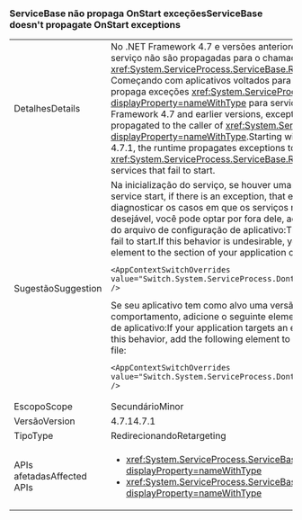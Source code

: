 ### <a name="servicebase-doesnt-propagate-onstart-exceptions"></a><span data-ttu-id="caa07-101">ServiceBase não propaga OnStart exceções</span><span class="sxs-lookup"><span data-stu-id="caa07-101">ServiceBase doesn't propagate OnStart exceptions</span></span>

|   |   |
|---|---|
|<span data-ttu-id="caa07-102">Detalhes</span><span class="sxs-lookup"><span data-stu-id="caa07-102">Details</span></span>|<span data-ttu-id="caa07-103">No .NET Framework 4.7 e versões anteriores, exceções geradas durante a inicialização do serviço não são propagadas para o chamador de <xref:System.ServiceProcess.ServiceBase.Run%2A?displayProperty=nameWithType>. Começando com aplicativos voltados para o .NET Framework 4.7.1, o tempo de execução propaga exceções <xref:System.ServiceProcess.ServiceBase.Run%2A?displayProperty=nameWithType> para serviços que falham ao iniciar.</span><span class="sxs-lookup"><span data-stu-id="caa07-103">In the .NET Framework 4.7 and earlier versions, exceptions thrown on service startup are not propagated to the caller of <xref:System.ServiceProcess.ServiceBase.Run%2A?displayProperty=nameWithType>.Starting with applications that target the .NET Framework 4.7.1, the runtime propagates exceptions to <xref:System.ServiceProcess.ServiceBase.Run%2A?displayProperty=nameWithType> for services that fail to start.</span></span>|
|<span data-ttu-id="caa07-104">Sugestão</span><span class="sxs-lookup"><span data-stu-id="caa07-104">Suggestion</span></span>|<span data-ttu-id="caa07-105">Na inicialização do serviço, se houver uma exceção, essa exceção será propagada.</span><span class="sxs-lookup"><span data-stu-id="caa07-105">On service start, if there is an exception, that exception will be propagated.</span></span> <span data-ttu-id="caa07-106">Isso deve ajudar a diagnosticar os casos em que os serviços não serão iniciados. Se esse comportamento é desejável, você pode optar por fora dele, adicionando o seguinte <AppContextSwitchOverrides> elemento para o <runtime> seção do arquivo de configuração de aplicativo:</span><span class="sxs-lookup"><span data-stu-id="caa07-106">This should help diagnose cases where services fail to start.If this behavior is undesirable, you can opt out of it by adding the following <AppContextSwitchOverrides> element to the <runtime> section of your application configuration file:</span></span><pre><code class="language-xml">&lt;AppContextSwitchOverrides value=&quot;Switch.System.ServiceProcess.DontThrowExceptionsOnStart=true&quot; /&gt;&#13;&#10;</code></pre><span data-ttu-id="caa07-107">Se seu aplicativo tem como alvo uma versão anterior ao 4.7.1, mas você deseja ter esse comportamento, adicione o seguinte <AppContextSwitchOverrides> elemento para o <runtime> seção do arquivo de configuração de aplicativo:</span><span class="sxs-lookup"><span data-stu-id="caa07-107">If your application targets an earlier version than 4.7.1 but you want to have this behavior, add the following <AppContextSwitchOverrides> element to the <runtime> section of your application configuration file:</span></span><pre><code class="language-xml">&lt;AppContextSwitchOverrides value=&quot;Switch.System.ServiceProcess.DontThrowExceptionsOnStart=false&quot; /&gt;&#13;&#10;</code></pre>|
|<span data-ttu-id="caa07-108">Escopo</span><span class="sxs-lookup"><span data-stu-id="caa07-108">Scope</span></span>|<span data-ttu-id="caa07-109">Secundário</span><span class="sxs-lookup"><span data-stu-id="caa07-109">Minor</span></span>|
|<span data-ttu-id="caa07-110">Versão</span><span class="sxs-lookup"><span data-stu-id="caa07-110">Version</span></span>|<span data-ttu-id="caa07-111">4.7.1</span><span class="sxs-lookup"><span data-stu-id="caa07-111">4.7.1</span></span>|
|<span data-ttu-id="caa07-112">Tipo</span><span class="sxs-lookup"><span data-stu-id="caa07-112">Type</span></span>|<span data-ttu-id="caa07-113">Redirecionando</span><span class="sxs-lookup"><span data-stu-id="caa07-113">Retargeting</span></span>|
|<span data-ttu-id="caa07-114">APIs afetadas</span><span class="sxs-lookup"><span data-stu-id="caa07-114">Affected APIs</span></span>|<ul><li><xref:System.ServiceProcess.ServiceBase.Run(System.ServiceProcess.ServiceBase)?displayProperty=nameWithType></li><li><xref:System.ServiceProcess.ServiceBase.Run(System.ServiceProcess.ServiceBase[])?displayProperty=nameWithType></li></ul>|

